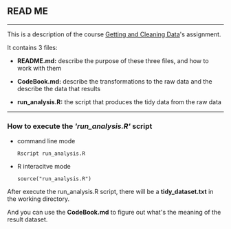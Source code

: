 ## READ ME

------

This is a description of the course [Getting and Cleaning Data](https://class.coursera.org/getdata-002)'s assignment.

It contains 3 files:

*	**README.md:** describe the purpose of these three files, and how to work with them
	
*	**CodeBook.md:** describe the transformations to the raw data and the describe the data that results
			
*	**run_analysis.R:** the script that produces the tidy data from the raw data

---

### How to execute the *'run_analysis.R'* script

*	command line mode

		Rscript run_analysis.R
		
*	R interacitve mode

		source("run_analysis.R")

After execute the run_analysis.R script, there will be a **tidy_dataset.txt** in the working directory.

And you can use the **CodeBook.md** to figure out what's the meaning of the result dataset.